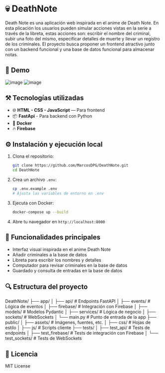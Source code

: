# 💀 DeathNote

Death Note es una aplicación web inspirada en el anime de Death Note. En esta plicación los usuarios pueden simular acciones vistas en la serie a través de la libreta, estas acciones son: escribir el nombre del criminal, subir una foto del mismo, especificar detalles de muerte y llevar un registro de los criminales. El proyecto busca proponer un frontend atractivo junto con un backend funcional y una base de datos funcional para almacenar notas.

## 📸 Demo

![image](https://github.com/user-attachments/assets/fee7e72c-4a12-4270-9998-ef1dcc234bb5)
![image](https://github.com/user-attachments/assets/57ad9498-32a9-4839-8970-40685808821b)

## ⚒️ Tecnologías utilizadas

- 🌐 **HTML - CSS - JavaScript** — Para frontend
- 📦 **FastApi** - Para backend con Python
- 🐳 **Docker**
- 🔥 **Firebase**

## ⚙️ Instalación y ejecución local

1. Clona el repositorio:
    ```bash
    git clone https://github.com/MarcosDPG/DeathNote.git
    cd DeathNote
    ```
2. Crea un archivo `.env`:
    ```bash
    cp .env.example .env
    # Ajusta las variables de entorno en .env
    ```
3. Ejecuta con Docker:
    ```bash
    docker-compose up --build
    ```
4. Abre tu navegador en `http://localhost:8000`

## 🧪 Funcionalidades principales

- Interfaz visual inspirada en el anime Death Note
- Añadir criminales a la base de datos
- Libreta para escribir los nombres y detalles
- Computador para revisar criminales en la base de datos
- Guardado y consulta de entradas en la base de datos

## 🔍 Estructura del proyecto

DeathNote/
├── app/
│   ├── api/                        # Endpoints FastAPI
│   ├── events/                     # Lógica de eventos
│   ├── firebase/                   # Integración con Firebase
│   ├── models/                     # Modelos Pydantic
│   ├── services/                   # Lógica de negocio
│   ├── sockets/                    # WebSockets
│   └── main.py                     # Punto de entrada de la app
├── public/
│   ├── assets/                     # Imágenes, fuentes, etc.
│   ├── css/                        # Hojas de estilo
│   ├── js/                         # Scripts cliente
├── tests/
│   ├── test_api/                   # Tests de endpoints
│   ├── test_firebase/              # Tests de integración con Firebase
│   └── test_sockets/               # Tests de WebSockets

## 📄 Licencia

MIT License
